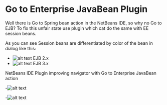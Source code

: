 Go to Enterprise JavaBean Plugin
=============
Well there is Go to Spring bean action in the NetBeans IDE, so why no Go to EJB?
To fix this unfair state use plugin which cat do the same with EE session beans.

As you can see Session beans are differentiated by color of the bean in dialog like this:
*   ![alt text](https://raw.github.com/danielkec/GoToEJBPlugin/master/src/main/resources/cz/kec/nb/ejbutils/Ejb2.png "Title") EJB 2.x
*   ![alt text](https://raw.github.com/danielkec/GoToEJBPlugin/master/src/main/resources/cz/kec/nb/ejbutils/Ejb3.png "Title") EJB 3.x


NetBeans IDE Plugin improving navigator with Go to Enterprise JavaBean action

-![alt text](https://raw.github.com/danielkec/GoToEJBPlugin/master/pic/navigatorMenu.png "Action in the navigator menu")


-![alt text](https://raw.github.com/danielkec/GoToEJBPlugin/master/pic/GoToEJBDialog.png "Go to EJB Dialog")
